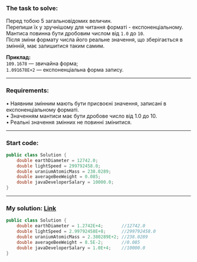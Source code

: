 ### **The task to solve:**  

Перед тобою 5 загальновідомих величин.  
Перепиши їх у зручнішому для читання форматі - експоненціальному. Мантиса повинна бути дробовим числом від `1.0` до `10`.  
Після зміни формату числа його реальне значення, що зберігається в змінній, має залишитися таким самим.

**Приклад:**  
`109.1678` — звичайна форма;  
`1.091678E+2` — експоненціальна форма запису.

---

### **Requirements:**  

• Наявним змінним мають бути присвоєні значення, записані в експоненціальному форматі.  
• Значенням мантиси має бути дробове число від 1.0 до 10.  
• Реальні значення змінних не повинні змінитися.

---

### **Start code:**  

```java
public class Solution {
    double earthDiameter = 12742.0;
    double lightSpeed = 299792458.0;
    double uraniumAtomicMass = 238.0289;
    double averageBeeWeight = 0.085;
    double javaDeveloperSalary = 10000.0;
}
```

---

### **My solution: [Link](./src/Solution.java)**  

```java
public class Solution {
    double earthDiameter = 1.2742E+4;       //12742.0
    double lightSpeed = 2.99792458E+8;      //299792458.0
    double uraniumAtomicMass = 2.380289E+2; //238.0289
    double averageBeeWeight = 8.5E-2;       //0.085
    double javaDeveloperSalary = 1.0E+4;    //10000.0
}
```
